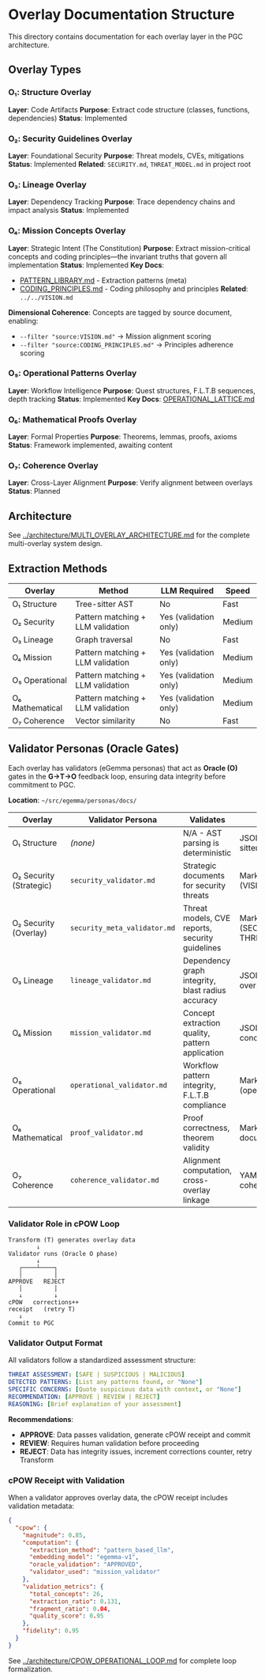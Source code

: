 # Overlay Documentation Structure

This directory contains documentation for each overlay layer in the PGC architecture.

## Overlay Types

### O₁: Structure Overlay

**Layer**: Code Artifacts
**Purpose**: Extract code structure (classes, functions, dependencies)
**Status**: Implemented

### O₂: Security Guidelines Overlay

**Layer**: Foundational Security
**Purpose**: Threat models, CVEs, mitigations
**Status**: Implemented
**Related**: `SECURITY.md`, `THREAT_MODEL.md` in project root

### O₃: Lineage Overlay

**Layer**: Dependency Tracking
**Purpose**: Trace dependency chains and impact analysis
**Status**: Implemented

### O₄: Mission Concepts Overlay

**Layer**: Strategic Intent (The Constitution)
**Purpose**: Extract mission-critical concepts and coding principles—the invariant truths that govern all implementation
**Status**: Implemented
**Key Docs**:

- [PATTERN_LIBRARY.md](./O4_mission/PATTERN_LIBRARY.md) - Extraction patterns (meta)
- [CODING_PRINCIPLES.md](./O4_mission/CODING_PRINCIPLES.md) - Coding philosophy and principles
  **Related**: `../../VISION.md`

**Dimensional Coherence**: Concepts are tagged by source document, enabling:

- `--filter "source:VISION.md"` → Mission alignment scoring
- `--filter "source:CODING_PRINCIPLES.md"` → Principles adherence scoring

### O₅: Operational Patterns Overlay

**Layer**: Workflow Intelligence
**Purpose**: Quest structures, F.L.T.B sequences, depth tracking
**Status**: Implemented
**Key Docs**: [OPERATIONAL_LATTICE.md](./O5_operational/OPERATIONAL_LATTICE.md)

### O₆: Mathematical Proofs Overlay

**Layer**: Formal Properties
**Purpose**: Theorems, lemmas, proofs, axioms
**Status**: Framework implemented, awaiting content

### O₇: Coherence Overlay

**Layer**: Cross-Layer Alignment
**Purpose**: Verify alignment between overlays
**Status**: Planned

## Architecture

See [../architecture/MULTI_OVERLAY_ARCHITECTURE.md](../architecture/MULTI_OVERLAY_ARCHITECTURE.md) for the complete multi-overlay system design.

## Extraction Methods

| Overlay         | Method                            | LLM Required          | Speed  |
| --------------- | --------------------------------- | --------------------- | ------ |
| O₁ Structure    | Tree-sitter AST                   | No                    | Fast   |
| O₂ Security     | Pattern matching + LLM validation | Yes (validation only) | Medium |
| O₃ Lineage      | Graph traversal                   | No                    | Fast   |
| O₄ Mission      | Pattern matching + LLM validation | Yes (validation only) | Medium |
| O₅ Operational  | Pattern matching + LLM validation | Yes (validation only) | Medium |
| O₆ Mathematical | Pattern matching + LLM validation | Yes (validation only) | Medium |
| O₇ Coherence    | Vector similarity                 | No                    | Fast   |

## Validator Personas (Oracle Gates)

Each overlay has validators (eGemma personas) that act as **Oracle (O)** gates in the **G→T→O** feedback loop, ensuring data integrity before commitment to PGC.

**Location**: `~/src/egemma/personas/docs/`

| Overlay                 | Validator Persona            | Validates                                         | Input Type                              |
| ----------------------- | ---------------------------- | ------------------------------------------------- | --------------------------------------- |
| O₁ Structure            | _(none)_                     | N/A - AST parsing is deterministic                | JSON (from Tree-sitter)                 |
| O₂ Security (Strategic) | `security_validator.md`      | Strategic documents for security threats          | Markdown (VISION.md, etc.)              |
| O₂ Security (Overlay)   | `security_meta_validator.md` | Threat models, CVE reports, security guidelines   | Markdown (SECURITY.md, THREAT_MODEL.md) |
| O₃ Lineage              | `lineage_validator.md`       | Dependency graph integrity, blast radius accuracy | JSON (lineage overlay output)           |
| O₄ Mission              | `mission_validator.md`       | Concept extraction quality, pattern application   | JSON (mission concepts overlay)         |
| O₅ Operational          | `operational_validator.md`   | Workflow pattern integrity, F.L.T.B compliance    | Markdown (operational docs)             |
| O₆ Mathematical         | `proof_validator.md`         | Proof correctness, theorem validity               | Markdown (proof documents)              |
| O₇ Coherence            | `coherence_validator.md`     | Alignment computation, cross-overlay linkage      | YAML (strategic coherence overlay)      |

### Validator Role in cPOW Loop

```text
Transform (T) generates overlay data
        ↓
Validator runs (Oracle O phase)
        ↓
   ┌────┴────┐
   │         │
APPROVE   REJECT
   │         │
   ↓         ↓
cPOW   corrections++
receipt   (retry T)
   ↓
Commit to PGC
```

### Validator Output Format

All validators follow a standardized assessment structure:

```yaml
THREAT ASSESSMENT: [SAFE | SUSPICIOUS | MALICIOUS]
DETECTED PATTERNS: [List any patterns found, or "None"]
SPECIFIC CONCERNS: [Quote suspicious data with context, or "None"]
RECOMMENDATION: [APPROVE | REVIEW | REJECT]
REASONING: [Brief explanation of your assessment]
```

**Recommendations**:

- **APPROVE**: Data passes validation, generate cPOW receipt and commit
- **REVIEW**: Requires human validation before proceeding
- **REJECT**: Data has integrity issues, increment corrections counter, retry Transform

### cPOW Receipt with Validation

When a validator approves overlay data, the cPOW receipt includes validation metadata:

```json
{
  "cpow": {
    "magnitude": 0.85,
    "computation": {
      "extraction_method": "pattern_based_llm",
      "embedding_model": "egemma-v1",
      "oracle_validation": "APPROVED",
      "validator_used": "mission_validator"
    },
    "validation_metrics": {
      "total_concepts": 26,
      "extraction_ratio": 0.131,
      "fragment_ratio": 0.04,
      "quality_score": 0.95
    },
    "fidelity": 0.95
  }
}
```

See [../architecture/CPOW_OPERATIONAL_LOOP.md](../architecture/CPOW_OPERATIONAL_LOOP.md) for complete loop formalization.
